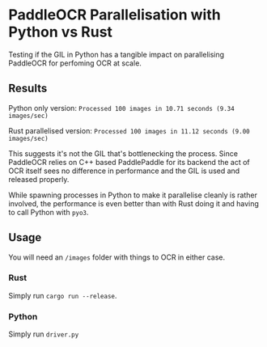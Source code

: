 # PaddleOCR Parallelisation with Python vs Rust

Testing if the GIL in Python has a tangible impact on parallelising PaddleOCR for perfoming OCR at scale.

## Results
Python only version: `Processed 100 images in 10.71 seconds (9.34 images/sec)`

Rust parallelised version: `Processed 100 images in 11.12 seconds (9.00 images/sec)`

This suggests it's not the GIL that's bottlenecking the process. Since PaddleOCR relies on C++ based PaddlePaddle for its backend the act of OCR itself sees no difference in performance and the GIL is used and released properly. 




While spawning processes in Python to make it parallelise cleanly is rather involved, the performance is even better than with Rust doing it and having to call Python with `pyo3`.

## Usage
You will need an `/images` folder with things to OCR in either case.

### Rust
Simply run `cargo run --release`.

### Python
Simply run `driver.py`